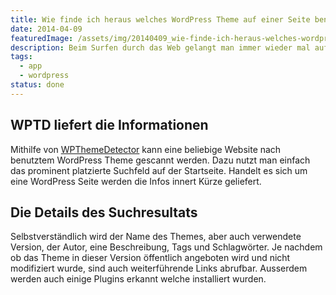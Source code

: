 ```yaml
---
title: Wie finde ich heraus welches WordPress Theme auf einer Seite benutzt wird?
date: 2014-04-09
featuredImage: /assets/img/20140409_wie-finde-ich-heraus-welches-wordpress-theme-auf-einer-seite-benutzt-wird.jpg
description: Beim Surfen durch das Web gelangt man immer wieder mal auf eine Website welche mit einem ansprechenden Design ausgestattet ist. Nutzt man WordPress und vermutet, dass gefundene Seite ebenfalls mit WordPress läuft, wäre es doch nützlich rasch herauszufinden welches Theme eingesetzt wird – nicht?
tags:
  - app
  - wordpress
status: done
---
```

## WPTD liefert die Informationen

Mithilfe von [WPThemeDetector](http://www.wpthemedetector.com/) kann eine beliebige Website nach benutztem WordPress Theme gescannt werden. Dazu nutzt man einfach das prominent platzierte Suchfeld auf der Startseite. Handelt es sich um eine WordPress Seite werden die Infos innert Kürze geliefert.

## Die Details des Suchresultats

Selbstverständlich wird der Name des Themes, aber auch verwendete Version, der Autor, eine Beschreibung, Tags und Schlagwörter. Je nachdem ob das Theme in dieser Version öffentlich angeboten wird und nicht modifiziert wurde, sind auch weiterführende Links abrufbar. Ausserdem werden auch einige Plugins erkannt welche installiert wurden.

